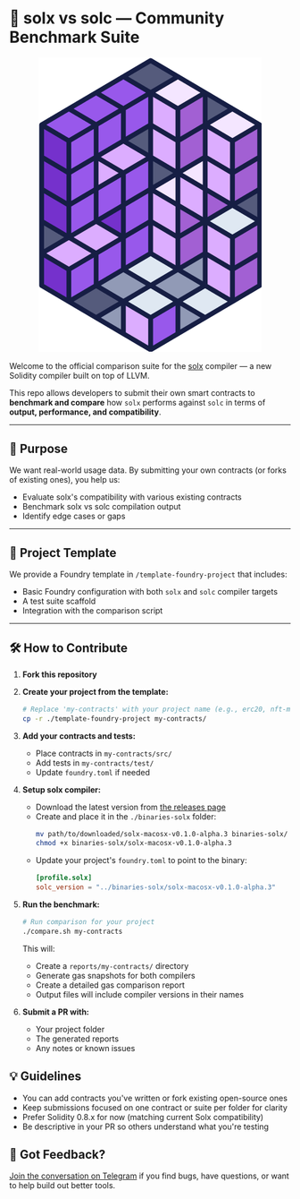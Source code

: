 # 🧪 solx vs solc — Community Benchmark Suite

<p align="center">
  <img src="./solx-logo.png" width="400" alt="Solx vs Solc">
</p>

Welcome to the official comparison suite for the [solx](https://github.com/matter-labs/solx) compiler — a new Solidity compiler built on top of LLVM.

This repo allows developers to submit their own smart contracts to **benchmark and compare** how `solx` performs against `solc` in terms of **output, performance, and compatibility**.

---

## 🚀 Purpose

We want real-world usage data. By submitting your own contracts (or forks of existing ones), you help us:

- Evaluate solx's compatibility with various existing contracts
- Benchmark solx vs solc compilation output
- Identify edge cases or gaps

---

## 🧰 Project Template

We provide a Foundry template in `/template-foundry-project` that includes:

- Basic Foundry configuration with both `solx` and `solc` compiler targets
- A test suite scaffold
- Integration with the comparison script

---

## 🛠 How to Contribute

1. **Fork this repository**

2. **Create your project from the template:**
   ```bash
   # Replace 'my-contracts' with your project name (e.g., erc20, nft-marketplace, etc.)
   cp -r ./template-foundry-project my-contracts/
   ```

3. **Add your contracts and tests:**
   - Place contracts in `my-contracts/src/`
   - Add tests in `my-contracts/test/`
   - Update `foundry.toml` if needed

4. **Setup solx compiler:**
   - Download the latest version from [the releases page](https://github.com/matter-labs/solx/releases)
   - Create and place it in the `./binaries-solx` folder:
     ```bash
     mv path/to/downloaded/solx-macosx-v0.1.0-alpha.3 binaries-solx/
     chmod +x binaries-solx/solx-macosx-v0.1.0-alpha.3
     ```
   - Update your project's `foundry.toml` to point to the binary:
     ```toml
     [profile.solx]
     solc_version = "../binaries-solx/solx-macosx-v0.1.0-alpha.3"
     ```

5. **Run the benchmark:**
   ```bash
   # Run comparison for your project
   ./compare.sh my-contracts
   ```

   This will:
   - Create a `reports/my-contracts/` directory
   - Generate gas snapshots for both compilers
   - Create a detailed gas comparison report
   - Output files will include compiler versions in their names

6. **Submit a PR with:**
   - Your project folder
   - The generated reports
   - Any notes or known issues

## 💡 Guidelines

- You can add contracts you've written or fork existing open-source ones
- Keep submissions focused on one contract or suite per folder for clarity
- Prefer Solidity 0.8.x for now (matching current Solx compatibility)
- Be descriptive in your PR so others understand what you're testing

## 📢 Got Feedback?

[Join the conversation on Telegram](https://t.me/+75Mv1Nh6SKEzNTAy) if you find bugs, have questions, or want to help build out better tools.
